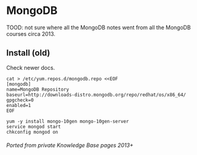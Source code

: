 # MongoDB

TOOD: not sure where all the MongoDB notes went from all the MongoDB courses circa 2013.

## Install (old)

Check newer docs.

```shell
cat > /etc/yum.repos.d/mongodb.repo <<EOF
[mongodb]
name=MongoDB Repository
baseurl=http://downloads-distro.mongodb.org/repo/redhat/os/x86_64/
gpgcheck=0
enabled=1
EOF
```

```shell
yum -y install mongo-10gen mongo-10gen-server
service mongod start
chkconfig mongod on
```

###### Ported from private Knowledge Base pages 2013+
